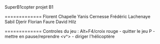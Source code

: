 SuperB1copter projet B1

=============
Florent Chapelle
Yanis Cernesse
Frédéric Lachenaye
Sabil Djerir
Florian Faure
David Hilz

=============
Controles du jeu :
Alt+F4/croix rouge - quitter le jeu
P - mettre en pause/reprendre
<v^> - diriger l'hélicoptère

